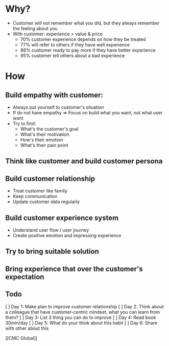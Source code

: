 # Why?
- Customer will not remember what you did, but they always remember the feeling about you
- With customer: experience > value & price
	- 70% customer experience depends on how they be treated
	- 77% will refer to others if they have well experience
	- 86% customer ready to pay more if they have better experience
	- 95% customer tell others about a bad experience
# How
## Build empathy with customer: 
- Always put yourself to customer's situation
- If do not have empathy => Focus on build what you want, not what user want
- Try to find:
	- What's the customer's goal
	- What's their motivation
	- How's their emotion
	- What's their pain point
## Think like customer and build customer persona
## Build customer relationship
- Treat customer like family
- Keep communication
- Update customer data regularly
## Build customer experience system
- Understand user flow / user journey
- Create positive emotion and impressing experience
## Try to bring suitable solution
## Bring experience that over the customer's expectation

## Todo
[  ] Day 1: Make plan to improve customer relationship
[  ] Day 2: Think about a colleague that have customer-centric mindset, what you can learn from them?
[  ] Day 3: List 3 thing you can do to improve
[  ] Day 4: Read book 30min/day
[  ] Day 5: What do your think about this habit
[  ] Day 6: Share with other about this

[[CMC Global]]